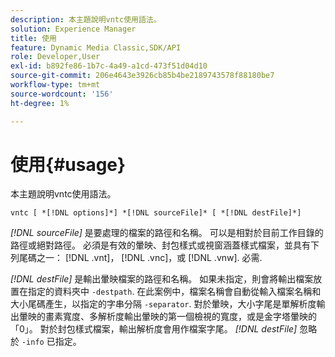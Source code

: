 ```yaml
---
description: 本主題說明vntc使用語法。
solution: Experience Manager
title: 使用
feature: Dynamic Media Classic,SDK/API
role: Developer,User
exl-id: b892fe86-1b7c-4a49-a1cd-473f51d04d10
source-git-commit: 206e4643e3926cb85b4be2189743578f88180be7
workflow-type: tm+mt
source-wordcount: '156'
ht-degree: 1%

---
```


# 使用{#usage}

本主題說明vntc使用語法。

`vntc [ *[!DNL options]*] *[!DNL sourceFile]* [ *[!DNL destFile]*]`

*[!DNL sourceFile]* 是要處理的檔案的路徑和名稱。 可以是相對於目前工作目錄的路徑或絕對路徑。 必須是有效的暈映、封包樣式或視窗涵蓋樣式檔案，並具有下列尾碼之一： [!DNL .vnt]， [!DNL .vnc]，或 [!DNL .vnw]. 必需.

*[!DNL destFile]* 是輸出暈映檔案的路徑和名稱。 如果未指定，則會將輸出檔案放置在指定的資料夾中 `-destpath`. 在此案例中，檔案名稱會自動從輸入檔案名稱和大小尾碼產生，以指定的字串分隔 `-separator`. 對於暈映，大小字尾是單解析度輸出暈映的畫素寬度、多解析度輸出暈映的第一個檢視的寬度，或是金字塔暈映的「0」。 對於封包樣式檔案，輸出解析度會用作檔案字尾。 *[!DNL destFile]* 忽略於 `-info` 已指定。
